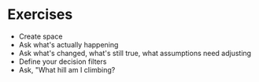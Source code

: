 # Exercises

- Create space
- Ask what's actually happening
- Ask what's changed, what's still true, what assumptions need adjusting
- Define your decision filters
- Ask, "What hill am I climbing?

